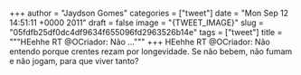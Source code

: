 
+++
author = "Jaydson Gomes"
categories = ["tweet"]
date = "Mon Sep 12 14:51:11 +0000 2011"
draft = false
image = "{TWEET_IMAGE}"
slug = "05fdfb25df0dc4df9634f655096fd2963526b14e"
tags = ["tweet"]
title = """HEehhe RT @OCriador: Não ..."""
+++
HEehhe RT @OCriador: Não entendo porque crentes rezam por longevidade. Se não bebem, não fumam e não jogam, para que viver tanto?
